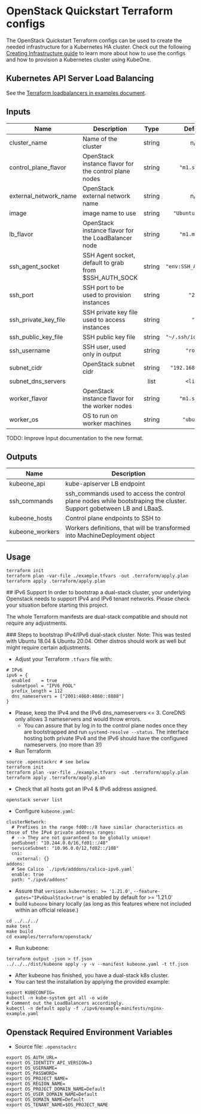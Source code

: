 # OpenStack Quickstart Terraform configs

The OpenStack Quickstart Terraform configs can be used to create the needed
infrastructure for a Kubernetes HA cluster. Check out the following
[Creating Infrastructure guide][docs-infrastructure] to learn more about how to
use the configs and how to provision a Kubernetes cluster using KubeOne.

## Kubernetes API Server Load Balancing

See the [Terraform loadbalancers in examples document][docs-tf-loadbalancer].

[docs-infrastructure]: https://docs.kubermatic.com/kubeone/master/infrastructure/terraform_configs/
[docs-tf-loadbalancer]: https://docs.kubermatic.com/kubeone/master/advanced/example_loadbalancer/

## Inputs

| Name | Description | Type | Default | Required |
|------|-------------|:----:|:-----:|:-----:|
| cluster\_name | Name of the cluster | string | n/a | yes |
| control\_plane\_flavor | OpenStack instance flavor for the control plane nodes | string | `"m1.small"` | no |
| external\_network\_name | OpenStack external network name | string | n/a | yes |
| image | image name to use | string | `"Ubuntu 18.04"` | no |
| lb\_flavor | OpenStack instance flavor for the LoadBalancer node | string | `"m1.micro"` | no |
| ssh\_agent\_socket | SSH Agent socket, default to grab from $SSH_AUTH_SOCK | string | `"env:SSH_AUTH_SOCK"` | no |
| ssh\_port | SSH port to be used to provision instances | string | `"22"` | no |
| ssh\_private\_key\_file | SSH private key file used to access instances | string | `""` | no |
| ssh\_public\_key\_file | SSH public key file | string | `"~/.ssh/id_rsa.pub"` | no |
| ssh\_username | SSH user, used only in output | string | `"root"` | no |
| subnet\_cidr | OpenStack subnet cidr | string | `"192.168.1.0/24"` | no |
| subnet\_dns\_servers |  | list | `<list>` | no |
| worker\_flavor | OpenStack instance flavor for the worker nodes | string | `"m1.small"` | no |
| worker\_os | OS to run on worker machines | string | `"ubuntu"` | no |

TODO: Improve Input documentation to the new format.

## Outputs

| Name | Description |
|------|-------------|
| kubeone\_api | kube-apiserver LB endpoint |
| ssh_commands | ssh_commands used to access the control plane nodes while bootstraping the cluster. Support gobetween LB and LBaaS. |
| kubeone\_hosts | Control plane endpoints to SSH to |
| kubeone\_workers | Workers definitions, that will be transformed into MachineDeployment object |

## Usage 
```
terraform init
terraform plan -var-file ./example.tfvars -out .terraform/apply.plan
terraform apply .terraform/apply.plan
```

## IPv6 Support
In order to bootstrap a dual-stack cluster, your underlying Openstack needs to support IPv4 and IPv6 tenant networks. Please check your situation before starting this project.

The whole Terraform manifests are dual-stack compatible and should not require any adjustments.

### Steps to bootstrap IPv4/IPv6 dual-stack cluster.
Note: This was tested with Ubuntu 18.04 & Ubuntu 20.04. Other distros should work as well but might require certain adjustments.

- Adjust your Terraform `.tfvars` file with:
```
# IPv6
ipv6 = {
  enabled    = true
  subnetpool = "IPV6_POOL"
  prefix_length = 112
  dns_nameservers = ["2001:4860:4860::8888"]
}
```
- Please, keep the IPv4 and the IPv6 dns_nameservers <= 3. CoreDNS only allows 3 nameservers and would throw errors.
  - You can assure that by log in to the control plane nodes once they are bootstrapped and run `systemd-resolve --status`. The interface hosting both private IPv4 and the IPv6 should have the configured nameservers. (no more than 3!)
- Run Terraform
```
source .openstackrc # see below
terraform init
terraform plan -var-file ./example.tfvars -out .terraform/apply.plan
terraform apply .terraform/apply.plan
```
- Check that all hosts got an IPv4 & IPv6 address assigned.
```
openstack server list
```
- Configure `kubeone.yaml`:
```
clusterNetwork:
  # Prefixes in the range fd00::/8 have similar characteristics as those of the IPv4 private address ranges: 
  # --> They are not guaranteed to be globally unique!
  podSubnet: "10.244.0.0/16,fd01::/48"
  serviceSubnet: "10.96.0.0/12,fd02::/108"
  cni:
    external: {}
addons:
  # See Calico `./ipv6/adddons/calico-ipv6.yaml`
  enable: true
  path: "./ipv6/addons"
```
- Assure that `versions.kubernetes: >= '1.21.0'`, `--feature-gates="IPv6DualStack=true"` is enabled by default for >= '1.21.0'
- build `kubeone` binary locally (as long as this features where not included within an official release.)
```
cd ../../../
make test
make build
cd examples/terraform/openstack/
```
- Run kubeone:
```
terraform output -json > tf.json
../../../dist/kubeone apply -y -v --manifest kubeone.yaml -t tf.json
```
- After kubeone has finished, you have a dual-stack k8s cluster.
- You can test the installation by applying the provided example:
```
export KUBECONFIG=
kubectl -n kube-system get all -o wide
# Comment out the LoadBalancers accordingly.
kubectl -n default apply -f ./ipv6/example-manifests/nginx-example.yaml
```


## Openstack Required Environment Variables
- Source file: `.openstackrc`
```
export OS_AUTH_URL=
export OS_IDENTITY_API_VERSION=3
export OS_USERNAME=
export OS_PASSWORD=
export OS_PROJECT_NAME=
export OS_REGION_NAME=
export OS_PROJECT_DOMAIN_NAME=Default
export OS_USER_DOMAIN_NAME=Default
export OS_DOMAIN_NAME=Default
export OS_TENANT_NAME=$OS_PROJECT_NAME
```
